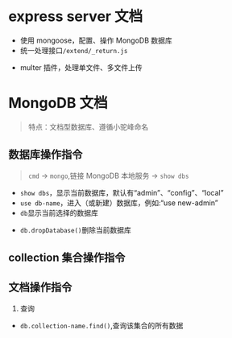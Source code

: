# express server 文档

-   使用 mongoose，配置、操作 MongoDB 数据库
-   统一处理接口`/extend/_return.js`

*   multer 插件，处理单文件、多文件上传

# MongoDB 文档

> 特点：文档型数据库、遵循小驼峰命名

## 数据库操作指令

> `cmd` -> `mongo`,链接 MongoDB 本地服务 -> `show dbs`

-   `show dbs`，显示当前数据库，默认有“admin”、“config”、“local”
-   `use db-name`，进入（或新建）数据库，例如:“use new-admin”
-   `db`显示当前选择的数据库

*   `db.dropDatabase()`删除当前数据库

## collection 集合操作指令

## 文档操作指令

1. 查询

-   `db.collection-name.find()`,查询该集合的所有数据
